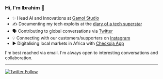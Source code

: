 ### Hi, I'm Ibrahim 👋
 
  * ✨ I lead AI and Innovations at [Gamol Studio](http://gamolstudio.com/)
  * ✍ Documenting my tech exploits at the [diary of a tech superstar](https://ibrahimgbadegesin.blogspot.com/)
  * 🗣️ Contributing to global conversations via [Twitter](https://twitter.com/Engrgit)
  * 💡 Connecting with our customers/supporters on [Instagram](https://www.instagram.com/engrgit/)
  * ▶️ Digitalising local markets in Africa with [Checkoja App](https://play.google.com/store/apps/details?id=com.checkoja.checkojaapp)
    

I'm best reached via email. I'm always open to interesting conversations and collaboration.

 
---
[![Twitter Follow](https://img.shields.io/twitter/follow/Engrgit?label=Follow&style=social)](https://twitter.com/Engrgit)

